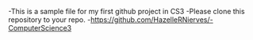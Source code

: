 -This is a sample file for my first github project in CS3
-Please clone this repository to your repo.
-https://github.com/HazelleRNierves/-ComputerScience3
